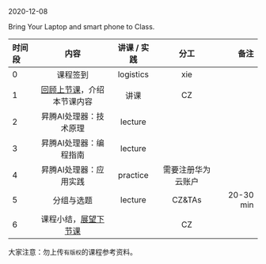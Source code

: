 2020-12-08

Bring Your Laptop and smart phone  to Class. 

| 时间段 |                        内容                        | 讲课 / 实践 |     分工      | 备注 |
| :----- | :------------------------------------------------: | :---------: | :-----------: | ---: |
| 0      |                      课程签到                      |  logistics  |      xie      |      |
| 1      | [回顾上节课](../WW12/WW12-Plan.md)，介绍本节课内容 |    讲课     |      CZ       |      |
| 2      |               昇腾AI处理器：技术原理               |   lecture   |               |      |
| 3      |               昇腾AI处理器：编程指南               |   lecture   |               |      |
| 4      |               昇腾AI处理器：应用实践               |  practice   | 需要注册华为云账户 |      |
| 5      |               分组与选题               |   lecture   |   CZ&TAs  |   20-30 min   |
| 6      |    课程小结，[展望下节课](../WW14/WW14-Plan.md)    |             |      CZ       |      |



大家注意：勿上传``有版权``的课程参考资料。
